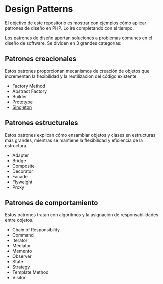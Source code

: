 # Design Patterns
El objetivo de este repositorio es mostrar con ejemplos cómo aplicar patrones de diseño en PHP. Lo iré completando con el tiempo.

Los patrones de diseño aportan soluciones a problemas comunes en el diseño de software. Se dividen en 3 grandes categorías:

## Patrones creacionales
Estos patrones proporcionan mecanismos de creación de objetos que incrementan la flexibilidad y la reutilización del código existente.

* Factory Method
* Abstract Factory
* Builder
* Prototype
* [Singleton](Singleton/)


## Patrones estructurales
Estos patrones explican cómo ensamblar objetos y clases en estructuras más grandes, mientras se mantiene la flexibilidad y eficiencia de la estructura.

* Adapter
* Bridge
* Composite
* Decorator
* Facade
* Flyweight
* Proxy


## Patrones de comportamiento
Estos patrones tratan con algoritmos y la asignación de responsabilidades entre objetos.

* Chain of Responsibility
* Command
* Iterator
* Mediator
* Memento
* Observer
* State
* Strategy
* Template Method
* Visitor
